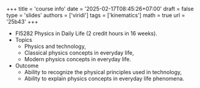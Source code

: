 +++
title = 'course info'
date = '2025-02-17T08:45:26+07:00'
draft = false
type = 'slides'
authors = ['viridi']
tags = ['kinematics']
math = true
url = '25b43'
+++

+ FI5282 Physics in Daily Life (2 credit hours in 16 weeks).
+ Topics
  - Physics and technology,
  - Classical physics concepts in everyday life,
  - Modern physics concepts in everyday life.
+ Outcome
  - Ability to recognize the physical principles used in technology,
  - Ability to explain physics concepts in everyday life phenomena.
